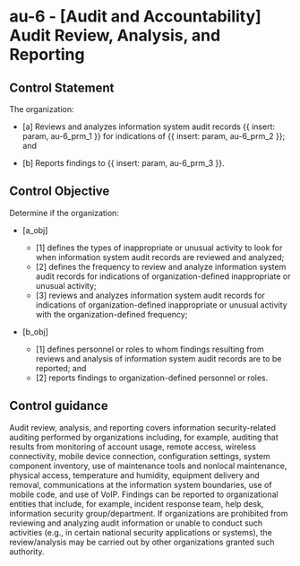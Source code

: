 # au-6 - \[Audit and Accountability\] Audit Review, Analysis, and Reporting

## Control Statement

The organization:

- \[a\] Reviews and analyzes information system audit records {{ insert: param, au-6_prm_1 }} for indications of {{ insert: param, au-6_prm_2 }}; and

- \[b\] Reports findings to {{ insert: param, au-6_prm_3 }}.

## Control Objective

Determine if the organization:

- \[a_obj\]

  - \[1\] defines the types of inappropriate or unusual activity to look for when information system audit records are reviewed and analyzed;
  - \[2\] defines the frequency to review and analyze information system audit records for indications of organization-defined inappropriate or unusual activity;
  - \[3\] reviews and analyzes information system audit records for indications of organization-defined inappropriate or unusual activity with the organization-defined frequency;

- \[b_obj\]

  - \[1\] defines personnel or roles to whom findings resulting from reviews and analysis of information system audit records are to be reported; and
  - \[2\] reports findings to organization-defined personnel or roles.

## Control guidance

Audit review, analysis, and reporting covers information security-related auditing performed by organizations including, for example, auditing that results from monitoring of account usage, remote access, wireless connectivity, mobile device connection, configuration settings, system component inventory, use of maintenance tools and nonlocal maintenance, physical access, temperature and humidity, equipment delivery and removal, communications at the information system boundaries, use of mobile code, and use of VoIP. Findings can be reported to organizational entities that include, for example, incident response team, help desk, information security group/department. If organizations are prohibited from reviewing and analyzing audit information or unable to conduct such activities (e.g., in certain national security applications or systems), the review/analysis may be carried out by other organizations granted such authority.

